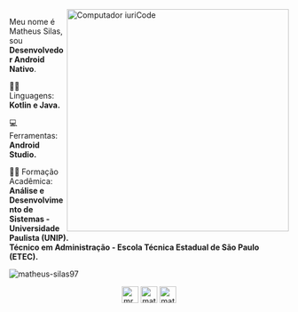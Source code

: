 <img src="https://raw.githubusercontent.com/MicaelliMedeiros/micaellimedeiros/master/image/computer-illustration.png" min-width="400px" max-width="400px" width="400px" align="right" alt="Computador iuriCode">

<p align="left"> 
  Meu nome é Matheus Silas, sou <strong>Desenvolvedor Android Nativo</strong>.<br>
</p>

<p align="left">
  👨‍💻 Linguagens: <strong>Kotlin e Java.</strong>
</p>

<p align="left">
  💻 Ferramentas: <strong>Android Studio.</strong>
</p>

<p align="left">
  👨‍🎓 Formação Acadêmica: <strong>Análise e Desenvolvimento de Sistemas - Universidade Paulista (UNIP).</strong> <br>
	<strong>Técnico em Administração - Escola Técnica Estadual de São Paulo (ETEC).</strong>
</p>




<p><img align="center" src="https://github-readme-stats.vercel.app/api/top-langs/?username=matheus-silas97&layout=compact&hide=html" alt="matheus-silas97" /></p>



<p align="center">
<a href="https://twitter.com/mr_noob97" target="blank"><img align="center" src="https://cdn.jsdelivr.net/npm/simple-icons@3.0.1/icons/twitter.svg" alt="mr_noob97" height="30" width="30" /></a>
<a href="https://linkedin.com/in/matheus-silas97" target="blank"><img align="center" src="https://cdn.jsdelivr.net/npm/simple-icons@3.0.1/icons/linkedin.svg" alt="matheus-silas97" height="30" width="30" /></a>
<a href="https://instagram.com/matheus.silas" target="blank"><img align="center" src="https://cdn.jsdelivr.net/npm/simple-icons@3.0.1/icons/instagram.svg" alt="matheus.silas" height="30" width="30" /></a>
</p>
